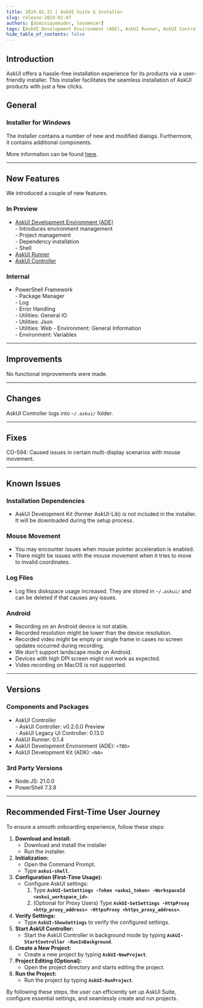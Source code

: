 ```yaml
---
title: 2024.01.31 | AskUI Suite & Installer
slug: release-2024-02-07
authors: [dominiquemader, leonmeier]
tags: [AskUI Development Environment (ADE), AskUI Runner, AskUI Controller]
hide_table_of_contents: false
---
```


## Introduction

AskUI  offers a hassle-free installation experience for its products via a user-friendly installer. This installer facilitates the seamless installation of AskUI products with just a few clicks.

## General

### **Installer for Windows**
The installer contains a number of new and modified dialogs. Furthermore, it contains additional components.

More information can be found [here](../../docs/general/Getting%20Started/Installing%20AskUI/getting-started).

---
## New Features
We introduced a couple of new features.

### In Preview
- [AskUI Development Environment (ADE)](../../docs/general/Components/AskUI-Development-Environment)  
        - Introduces environment management  
        - Project management  
        - Dependency installation  
        - Shell  
- [AskUI Runner](../../docs/general/Components/AskUI-Runner)
- [AskUI Controller](../../docs/general/Components/AskUI-Controller)

### Internal
- PowerShell Framework  
        - Package Manager  
        - Log  
        - Error Handling  
        - Utilities: General IO  
        - Utilities: Json   
        - Utilities: Web
        - Environment: General Information  
        - Environment: Variables

---
## Improvements
No functional improvements were made.

---
## Changes
AskUI Controller logs into `~/.askui/` folder.

---
## Fixes
CO-594: Caused issues in certain multi-display scenarios with mouse movement.

---
## Known Issues

### Installation Dependencies
- AskUI Development Kit (former AskUI-Lib) is not included in the installer. It will be downloaded during the setup process.

### **Mouse Movement**
- You may encounter issues when mouse pointer acceleration is enabled.
- There might be issues with the mouse movement when it tries to move to invalid coordinates.

### **Log Files**
- Log files diskspace usage increased. They are stored in `~/.askui/` and can be deleted if that causes any issues.

### **Android**
- Recording on an Android device is not stable.
- Recorded resolution might be lower than the device resolution.
- Recorded video might be empty or single frame in cases no screen updates occurred during recording.
- We don't support landscape mode on Android.
- Devices with high DPI screen might not work as expected.
- Video recording on MacOS is not supported.

---
## Versions

### Components and Packages
- AskUI Controller  
        - AskUI Controller: v0.2.0.0 Preview  
        - AskUI Legacy UI Controller: 0.13.0
- AskUI Runner: 0.1.4
- AskUI Development Environment (ADE): `<TBD>`
- AskUI Development Kit (ADK): `<NA>`

### 3rd Party Versions
- Node.JS: 21.0.0
- PowerShell 7.3.8

---

## Recommended First-Time User Journey

To ensure a smooth onboarding experience, follow these steps:

1. **Download and Install:**
    - Download and install the installer
    - Run the installer.
2. **Initialization:**
    - Open the Command Prompt.
    - Type **`askui-shell`**.
3. **Configuration (First-Time Usage):**
    - Configure AskUI settings:
        1. Type **`AskUI-SetSettings -Token <askui_token> -WorkspaceId <askui_workspace_id>`**.
        2. (Optional for Proxy Users) Type **`AskUI-SetSettings -HttpProxy <http_proxy_address> -HttpsProxy <https_proxy_address>`**.
4. **Verify Settings:**
    - Type **`AskUI-ShowSettings`** to verify the configured settings.
5. **Start AskUI Controller:**
    - Start the AskUI Controller in background mode by typing **`AskUI-StartController -RunInBackground`**.
6. **Create a New Project:**
    - Create a new project by typing **`AskUI-NewProject`**.
7. **Project Editing (Optional):**
    - Open the project directory and starts editing the project.
8. **Run the Project:**
    - Run the project by typing **`AskUI-RunProject`**.

By following these steps, the user can efficiently set up AskUI Suite, configure essential settings, and seamlessly create and run projects.